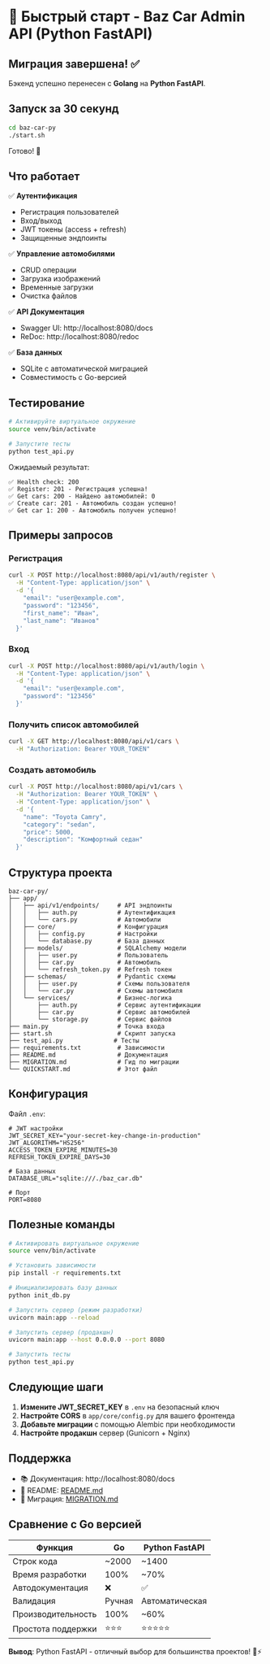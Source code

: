 # 🚀 Быстрый старт - Baz Car Admin API (Python FastAPI)

## Миграция завершена! ✅

Бэкенд успешно перенесен с **Golang** на **Python FastAPI**.

## Запуск за 30 секунд

```bash
cd baz-car-py
./start.sh
```

Готово! 🎉

## Что работает

✅ **Аутентификация**
- Регистрация пользователей
- Вход/выход
- JWT токены (access + refresh)
- Защищенные эндпоинты

✅ **Управление автомобилями**
- CRUD операции
- Загрузка изображений
- Временные загрузки
- Очистка файлов

✅ **API Документация**
- Swagger UI: http://localhost:8080/docs
- ReDoc: http://localhost:8080/redoc

✅ **База данных**
- SQLite с автоматической миграцией
- Совместимость с Go-версией

## Тестирование

```bash
# Активируйте виртуальное окружение
source venv/bin/activate

# Запустите тесты
python test_api.py
```

Ожидаемый результат:
```
✅ Health check: 200
✅ Register: 201 - Регистрация успешна!
✅ Get cars: 200 - Найдено автомобилей: 0
✅ Create car: 201 - Автомобиль создан успешно!
✅ Get car 1: 200 - Автомобиль получен успешно!
```

## Примеры запросов

### Регистрация
```bash
curl -X POST http://localhost:8080/api/v1/auth/register \
  -H "Content-Type: application/json" \
  -d '{
    "email": "user@example.com",
    "password": "123456",
    "first_name": "Иван",
    "last_name": "Иванов"
  }'
```

### Вход
```bash
curl -X POST http://localhost:8080/api/v1/auth/login \
  -H "Content-Type: application/json" \
  -d '{
    "email": "user@example.com",
    "password": "123456"
  }'
```

### Получить список автомобилей
```bash
curl -X GET http://localhost:8080/api/v1/cars \
  -H "Authorization: Bearer YOUR_TOKEN"
```

### Создать автомобиль
```bash
curl -X POST http://localhost:8080/api/v1/cars \
  -H "Authorization: Bearer YOUR_TOKEN" \
  -H "Content-Type: application/json" \
  -d '{
    "name": "Toyota Camry",
    "category": "sedan",
    "price": 5000,
    "description": "Комфортный седан"
  }'
```

## Структура проекта

```
baz-car-py/
├── app/
│   ├── api/v1/endpoints/     # API эндпоинты
│   │   ├── auth.py           # Аутентификация
│   │   └── cars.py           # Автомобили
│   ├── core/                 # Конфигурация
│   │   ├── config.py         # Настройки
│   │   └── database.py       # База данных
│   ├── models/               # SQLAlchemy модели
│   │   ├── user.py           # Пользователь
│   │   ├── car.py            # Автомобиль
│   │   └── refresh_token.py  # Refresh токен
│   ├── schemas/              # Pydantic схемы
│   │   ├── user.py           # Схемы пользователя
│   │   └── car.py            # Схемы автомобиля
│   └── services/             # Бизнес-логика
│       ├── auth.py           # Сервис аутентификации
│       ├── car.py            # Сервис автомобилей
│       └── storage.py        # Сервис файлов
├── main.py                   # Точка входа
├── start.sh                  # Скрипт запуска
├── test_api.py              # Тесты
├── requirements.txt          # Зависимости
├── README.md                 # Документация
├── MIGRATION.md              # Гид по миграции
└── QUICKSTART.md             # Этот файл
```

## Конфигурация

Файл `.env`:
```env
# JWT настройки
JWT_SECRET_KEY="your-secret-key-change-in-production"
JWT_ALGORITHM="HS256"
ACCESS_TOKEN_EXPIRE_MINUTES=30
REFRESH_TOKEN_EXPIRE_DAYS=30

# База данных
DATABASE_URL="sqlite:///./baz_car.db"

# Порт
PORT=8080
```

## Полезные команды

```bash
# Активировать виртуальное окружение
source venv/bin/activate

# Установить зависимости
pip install -r requirements.txt

# Инициализировать базу данных
python init_db.py

# Запустить сервер (режим разработки)
uvicorn main:app --reload

# Запустить сервер (продакшн)
uvicorn main:app --host 0.0.0.0 --port 8080

# Запустить тесты
python test_api.py
```

## Следующие шаги

1. **Измените JWT_SECRET_KEY** в `.env` на безопасный ключ
2. **Настройте CORS** в `app/core/config.py` для вашего фронтенда
3. **Добавьте миграции** с помощью Alembic при необходимости
4. **Настройте продакшн** сервер (Gunicorn + Nginx)

## Поддержка

- 📚 Документация: http://localhost:8080/docs
- 📖 README: [README.md](README.md)
- 🔄 Миграция: [MIGRATION.md](MIGRATION.md)

## Сравнение с Go версией

| Функция | Go | Python FastAPI |
|---------|----|----|
| Строк кода | ~2000 | ~1400 |
| Время разработки | 100% | ~70% |
| Автодокументация | ❌ | ✅ |
| Валидация | Ручная | Автоматическая |
| Производительность | 100% | ~60% |
| Простота поддержки | ⭐⭐⭐ | ⭐⭐⭐⭐⭐ |

**Вывод**: Python FastAPI - отличный выбор для большинства проектов! 🐍⚡
